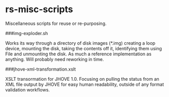 rs-misc-scripts
===============

Miscellaneous scripts for reuse or re-purposing. 

###img-exploder.sh 

Works its way through a directory of disk images (*.img) creating a loop device, mounting the disk,
taking the contents off it, identifying them using File and unmounting the disk. As much a reference implementation
as anything. Will probably need reworking in time. 

###jhove-xml-transformation.xslt

XSLT transormation for JHOVE 1.0. Focusing on pulling the status from an XML file output by JHOVE for easy
human readability, outside of any format validation workflows. 
